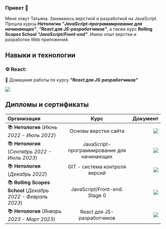 ### Привет 👋
Меня зовут Татьяна. Занимаюсь версткой и  разработкой на JavaScript. Прошла курсы **Нетологии** ***"JavaScript-программирование для начинающих"***, ***"React для JS-разработчиков"***, а также курс **Rolling Scopes School** ***"JavaScript/Front-end"***. Имею опыт верстки и разработки Web приложений.

## Навыки и технологии
### ⚙ **React**:
🌟 Домашние работы по курсу ***"React для JS-разработчиков"***

<a href="./project-link/react-home-work.md"><img src="https://img.shields.io/badge/Просмотреть-96dbf9?style=for-the-badge"/></a>

## Дипломы и сертификаты
| Организация      | Курс | Документ     |
| :---        |    :----:   |          ---: |
| 📚 **Нетология** (*Июнь 2022 - Июль 2022*) | Основы верстки сайта | <a href="./docs/netology--layout.pdf"><img src="https://img.shields.io/badge/Сертификат-50b8e4?style=for-the-badge"/></a> |
| 📚 **Нетология** (*Сентябрь 2022 - Июль 2023*) | JavaScript-программирование для начинающих | <a href="./docs/netology--javascript.pdf"><img src="https://img.shields.io/badge/  Диплом-50b8e4?style=for-the-badge"/></a> |
| 📚 **Нетология** (*Декабрь 2022*) | GIT - система контроля версий | <a href="./docs/netology--git.pdf"><img src="https://img.shields.io/badge/Сертификат-50b8e4?style=for-the-badge"/></a> |
| 📚 **Rolling Scopes School** (*Декабрь 2022 - Февраль 2023*) | JavaScript/Front-end. Stage 0 | <a href="./docs/rs-school--preschool-javascript-frontend.pdf"><img src="https://img.shields.io/badge/Сертификат-50b8e4?style=for-the-badge"/></a> |
| 📚 **Нетология** (*Январь 2023 - Март 2023*) | React для JS-разработчиков | <a href="./docs/netology--react.pdf"><img src="https://img.shields.io/badge/Удостоверение-50b8e4?style=for-the-badge"/></a>



